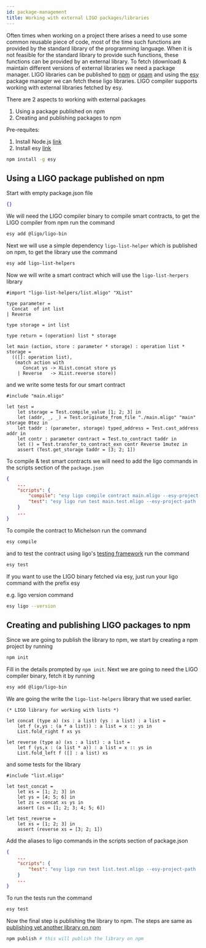 ```yaml
---
id: package-management
title: Working with external LIGO packages/libraries
---
```


Often times when working on a project there arises a need to use some common reusable piece of code, most of the time such functions are provided by the standard library of the programming language.
When it is not feasible for the standard library to provide such functions, these functions can be provided by an external library.
To fetch (download) & maintain different versions of external libraries we need a package manager.
LIGO libraries can be published to [npm](https://www.npmjs.com/) or [opam](https://opam.ocaml.org/) and using the [esy](https://esy.sh/) package manager we can fetch these ligo libraries.
LIGO compiler supports working with external libraries fetched by esy.

There are 2 aspects to working with external packages
1. Using a package published on npm
2. Creating and publishing packages to npm

Pre-requites: 
1. Install Node.js [link](https://nodejs.org/en/download/package-manager/)
2. Install esy [link](https://esy.sh/docs/en/getting-started.html)

```bash
npm install -g esy
```

## Using a LIGO package published on npm

Start with empty package.json file

```json
{}
```

We will need the LIGO compiler binary to compile smart contracts, to get the LIGO compiler from npm run the command

```bash
esy add @ligo/ligo-bin
```

Next we will use a simple dependency `ligo-list-helper` which is published on npm, to get the library use the command

```bash
esy add ligo-list-helpers
```

Now we will write a smart contract which will use the `ligo-list-herpers` library

```cameligo skip
#import "ligo-list-helpers/list.mligo" "XList"

type parameter =
  Concat  of int list
| Reverse

type storage = int list

type return = (operation) list * storage

let main (action, store : parameter * storage) : operation list * storage =
  (([]: operation list),
   (match action with
      Concat ys -> XList.concat store ys 
    | Reverse   -> XList.reverse store))

```

and we write some tests for our smart contract

```cameligo skip
#include "main.mligo"

let test = 
    let storage = Test.compile_value [1; 2; 3] in
    let (addr, _, _) = Test.originate_from_file "./main.mligo" "main" storage 0tez in
    let taddr : (parameter, storage) typed_address = Test.cast_address addr in
    let contr : parameter contract = Test.to_contract taddr in
    let () = Test.transfer_to_contract_exn contr Reverse 1mutez in
    assert (Test.get_storage taddr = [3; 2; 1])

```

To compile & test smart contracts we will need to add the ligo commands in the scripts section of the `package.json`
```json
{
    ...
    "scripts": {
        "compile": "esy ligo compile contract main.mligo --esy-project-path . --format dev",
        "test": "esy ligo run test main.test.mligo --esy-project-path . --format dev"
    }
    ...
}
```
To compile the contract to Michelson run the command

```bash
esy compile
```

and to test the contract using ligo's [testing framework](https://ligolang.org/docs/reference/test) run the command

```bash
esy test
```

If you want to use the LIGO binary fetched via esy, just run your ligo command with the prefix esy

e.g. ligo version command

```bash
esy ligo --version
```


## Creating and publishing LIGO packages to npm

Since we are going to publish the library to npm, we start by creating a npm project by running 

```bash
npm init
```

Fill in the details prompted by `npm init`.
Next we are going to need the LIGO compiler binary, fetch it by running

```bash
esy add @ligo/ligo-bin
```

We are going the write the `ligo-list-helpers` library that we used earlier.

```cameligo skip
(* LIGO library for working with lists *)

let concat (type a) (xs : a list) (ys : a list) : a list =
    let f (x,ys : (a * a list)) : a list = x :: ys in
    List.fold_right f xs ys

let reverse (type a) (xs : a list) : a list =
    let f (ys,x : (a list * a)) : a list = x :: ys in
    List.fold_left f ([] : a list) xs

```

and some tests for the library

```cameligo skip
#include "list.mligo"

let test_concat = 
    let xs = [1; 2; 3] in
    let ys = [4; 5; 6] in
    let zs = concat xs ys in
    assert (zs = [1; 2; 3; 4; 5; 6])

let test_reverse = 
    let xs = [1; 2; 3] in
    assert (reverse xs = [3; 2; 1])

```

Add the aliases to ligo commands in the scripts section of package.json

```json
{
    ...
    "scripts": {
        "test": "esy ligo run test list.test.mligo --esy-project-path . --format dev"
    }
    ...
}
```
To run the tests run the command

```bash
esy test
```

Now the final step is publishing the library to npm.
The steps are same as [publishing yet another library on npm](https://docs.npmjs.com/creating-and-publishing-scoped-public-packages#publishing-scoped-public-packages)

```bash 
npm publish # this will publish the library on npm
```

